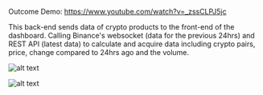 Outcome Demo:
https://www.youtube.com/watch?v=_zssCLPJ5jc

This back-end sends data of crypto products to the front-end of the dashboard.
Calling Binance's websocket (data for the previous 24hrs) and REST API (latest data) to calculate and acquire data including crypto pairs, price, change compared to 24hrs ago and the volume. 

![alt text](https://github.com/a2741890/Dashboard-BackEnd/blob/master/backend1.png?raw=true)

![alt text](https://github.com/a2741890/Dashboard-BackEnd/blob/master/backend2.png?raw=true)

